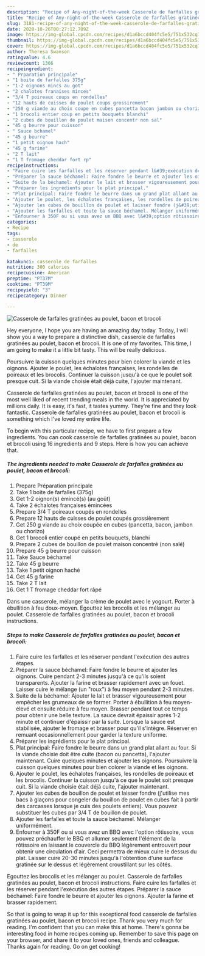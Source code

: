 ```yaml
---
description: "Recipe of Any-night-of-the-week Casserole de farfalles gratinées au poulet, bacon et brocoli"
title: "Recipe of Any-night-of-the-week Casserole de farfalles gratinées au poulet, bacon et brocoli"
slug: 3181-recipe-of-any-night-of-the-week-casserole-de-farfalles-gratinees-au-poulet-bacon-et-brocoli
date: 2020-10-26T00:27:12.709Z
image: https://img-global.cpcdn.com/recipes/d1a6bccd404fc5e5/751x532cq70/casserole-de-farfalles-gratinees-au-poulet-bacon-et-brocoli-photo-principale-de-la-recette.jpg
thumbnail: https://img-global.cpcdn.com/recipes/d1a6bccd404fc5e5/751x532cq70/casserole-de-farfalles-gratinees-au-poulet-bacon-et-brocoli-photo-principale-de-la-recette.jpg
cover: https://img-global.cpcdn.com/recipes/d1a6bccd404fc5e5/751x532cq70/casserole-de-farfalles-gratinees-au-poulet-bacon-et-brocoli-photo-principale-de-la-recette.jpg
author: Theresa Swanson
ratingvalue: 4.6
reviewcount: 1366
recipeingredient:
- " Prparation principale"
- "1 boite de farfalles 375g"
- "1-2 oignons mincs au got"
- "2 chalotes franaises minces"
- "3/4 T poireaux coups en rondelles"
- "12 hauts de cuisses de poulet coups grossirement"
- "250 g viande au choix coupe en cubes pancetta bacon jambon ou chorizo"
- "1 brocoli entier coup en petits bouquets blanchi"
- "2 cubes de bouillon de poulet maison concentr non sal"
- "45 g beurre pour cuisson"
- " Sauce bchamel"
- "45 g beurre"
- "1 petit oignon hach"
- "45 g farine"
- "2 T lait"
- "1 T fromage cheddar fort rp"
recipeinstructions:
- "Faire cuire les farfalles et les réserver pendant l&#39;exécution des autres étapes."
- "Préparer la sauce béchamel: Faire fondre le beurre et ajouter les oignons. Cuire pendant 2-3 minutes jusqu&#39;à ce qu&#39;ils soient transparents. Ajouter la farine et brasser rapidement avec un fouet. Laisser cuire le mélange (un &#34;roux&#34;) à feu moyen pendant 2-3 minutes."
- "Suite de la béchamel: Ajouter le lait et brasser vigoureusement pour empêcher les grumeaux de se former. Porter à ébullition à feu moyen-élevé et ensuite réduire à feu moyen. Brasser pendant tout ce temps pour obtenir une belle texture. La sauce devrait épaissir après 1-2 minute et continuer d&#39;épaissir par la suite. Lorsque la sauce est stabilisée, ajouter le fromage et brasser pour qu&#39;il s&#39;intègre. Réserver en remuant occasionnellement pour garder la texture uniforme."
- "Préparer les ingrédients pour le plat principal."
- "Plat principal: Faire fondre le beurre dans un grand plat allant au four. Si la viande choisie doit être cuite (bacon ou pancetta), l&#39;ajouter maintenant. Cuire quelques minutes et ajouter les oignons. Poursuivre la cuisson quelques minutes pour bien colorer la viande et les oignons."
- "Ajouter le poulet, les échalotes françaises, les rondelles de poireaux et les brocolis. Continuer la cuisson jusqu&#39;à ce que le poulet soit presque cuit. Si la viande choisie était déjà cuite, l&#39;ajouter maintenant."
- "Ajouter les cubes de bouillon de poulet et laisser fondre (j&#39;utilise mes bacs à glaçons pour congeler du bouillon de poulet en cubes fait à partir des carcasses lorsque je cuis des poulets entiers). Vous pouvez substituer les cubes par 3/4 T de bouillon de poulet."
- "Ajouter les farfalles et toute la sauce béchamel. Mélanger uniformément."
- "Enfourner à 350F ou si vous avez un BBQ avec l&#39;option rôtissoire, vous pouvez préchauffer le BBQ et allumer seulement l&#39;élément de la rôtissoire en laissant le couvercle du BBQ légèrement entrouvert pour obtenir une circulation d&#39;air. Ceci permettra de mieux cuire le dessus du plat. Laisser cuire 20-30 minutes jusqu&#39;à l&#39;obtention d&#39;une surface gratinée sur le dessus et légèrement croustillant sur les côtés."
categories:
- Recipe
tags:
- casserole
- de
- farfalles

katakunci: casserole de farfalles 
nutrition: 300 calories
recipecuisine: American
preptime: "PT37M"
cooktime: "PT39M"
recipeyield: "3"
recipecategory: Dinner

---
```



![Casserole de farfalles gratinées au poulet, bacon et brocoli](https://img-global.cpcdn.com/recipes/d1a6bccd404fc5e5/751x532cq70/casserole-de-farfalles-gratinees-au-poulet-bacon-et-brocoli-photo-principale-de-la-recette.jpg)

Hey everyone, I hope you are having an amazing day today. Today, I will show you a way to prepare a distinctive dish, casserole de farfalles gratinées au poulet, bacon et brocoli. It is one of my favorites. This time, I am going to make it a little bit tasty. This will be really delicious.

Poursuivre la cuisson quelques minutes pour bien colorer la viande et les oignons. Ajouter le poulet, les échalotes françaises, les rondelles de poireaux et les brocolis. Continuer la cuisson jusqu&#39;à ce que le poulet soit presque cuit. Si la viande choisie était déjà cuite, l&#39;ajouter maintenant.

Casserole de farfalles gratinées au poulet, bacon et brocoli is one of the most well liked of recent trending meals in the world. It is appreciated by millions daily. It is easy, it's fast, it tastes yummy. They're fine and they look fantastic. Casserole de farfalles gratinées au poulet, bacon et brocoli is something which I've loved my entire life.


To begin with this particular recipe, we have to first prepare a few ingredients. You can cook casserole de farfalles gratinées au poulet, bacon et brocoli using 16 ingredients and 9 steps. Here is how you can achieve that.

<!--inarticleads1-->

##### The ingredients needed to make Casserole de farfalles gratinées au poulet, bacon et brocoli:

1. Prepare  Préparation principale
1. Take 1 boite de farfalles (375g)
1. Get 1-2 oignon(s) émincé(s) (au goût)
1. Take 2 échalotes françaises émincées
1. Prepare 3/4 T poireaux coupés en rondelles
1. Prepare 12 hauts de cuisses de poulet coupés grossièrement
1. Get 250 g viande au choix coupée en cubes (pancetta, bacon, jambon ou chorizo)
1. Get 1 brocoli entier coupé en petits bouquets, blanchi
1. Prepare 2 cubes de bouillon de poulet maison concentré (non salé)
1. Prepare 45 g beurre pour cuisson
1. Take  Sauce béchamel
1. Take 45 g beurre
1. Take 1 petit oignon haché
1. Get 45 g farine
1. Take 2 T lait
1. Get 1 T fromage cheddar fort râpé


Dans une casserole, mélanger la crème de poulet avec le yogourt. Porter à ébullition à feu doux-moyen. Egouttez les brocolis et les mélanger au poulet. Casserole de farfalles gratinées au poulet, bacon et brocoli instructions. 

<!--inarticleads2-->

##### Steps to make Casserole de farfalles gratinées au poulet, bacon et brocoli:

1. Faire cuire les farfalles et les réserver pendant l&#39;exécution des autres étapes.
1. Préparer la sauce béchamel: Faire fondre le beurre et ajouter les oignons. Cuire pendant 2-3 minutes jusqu&#39;à ce qu&#39;ils soient transparents. Ajouter la farine et brasser rapidement avec un fouet. Laisser cuire le mélange (un &#34;roux&#34;) à feu moyen pendant 2-3 minutes.
1. Suite de la béchamel: Ajouter le lait et brasser vigoureusement pour empêcher les grumeaux de se former. Porter à ébullition à feu moyen-élevé et ensuite réduire à feu moyen. Brasser pendant tout ce temps pour obtenir une belle texture. La sauce devrait épaissir après 1-2 minute et continuer d&#39;épaissir par la suite. Lorsque la sauce est stabilisée, ajouter le fromage et brasser pour qu&#39;il s&#39;intègre. Réserver en remuant occasionnellement pour garder la texture uniforme.
1. Préparer les ingrédients pour le plat principal.
1. Plat principal: Faire fondre le beurre dans un grand plat allant au four. Si la viande choisie doit être cuite (bacon ou pancetta), l&#39;ajouter maintenant. Cuire quelques minutes et ajouter les oignons. Poursuivre la cuisson quelques minutes pour bien colorer la viande et les oignons.
1. Ajouter le poulet, les échalotes françaises, les rondelles de poireaux et les brocolis. Continuer la cuisson jusqu&#39;à ce que le poulet soit presque cuit. Si la viande choisie était déjà cuite, l&#39;ajouter maintenant.
1. Ajouter les cubes de bouillon de poulet et laisser fondre (j&#39;utilise mes bacs à glaçons pour congeler du bouillon de poulet en cubes fait à partir des carcasses lorsque je cuis des poulets entiers). Vous pouvez substituer les cubes par 3/4 T de bouillon de poulet.
1. Ajouter les farfalles et toute la sauce béchamel. Mélanger uniformément.
1. Enfourner à 350F ou si vous avez un BBQ avec l&#39;option rôtissoire, vous pouvez préchauffer le BBQ et allumer seulement l&#39;élément de la rôtissoire en laissant le couvercle du BBQ légèrement entrouvert pour obtenir une circulation d&#39;air. Ceci permettra de mieux cuire le dessus du plat. Laisser cuire 20-30 minutes jusqu&#39;à l&#39;obtention d&#39;une surface gratinée sur le dessus et légèrement croustillant sur les côtés.


Egouttez les brocolis et les mélanger au poulet. Casserole de farfalles gratinées au poulet, bacon et brocoli instructions. Faire cuire les farfalles et les réserver pendant l&#39;exécution des autres étapes. Préparer la sauce béchamel: Faire fondre le beurre et ajouter les oignons. Ajouter la farine et brasser rapidement. 

So that is going to wrap it up for this exceptional food casserole de farfalles gratinées au poulet, bacon et brocoli recipe. Thank you very much for reading. I'm confident that you can make this at home. There's gonna be interesting food in home recipes coming up. Remember to save this page on your browser, and share it to your loved ones, friends and colleague. Thanks again for reading. Go on get cooking!
